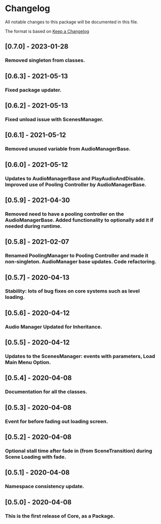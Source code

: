 # Changelog
All notable changes to this package will be documented in this file.

The format is based on [Keep a Changelog](http://keepachangelog.com/en/1.0.0/)

## [0.7.0] - 2023-01-28
### Removed singleton from classes.

## [0.6.3] - 2021-05-13
### Fixed package updater.

## [0.6.2] - 2021-05-13
### Fixed unload issue with ScenesManager.

## [0.6.1] - 2021-05-12
### Removed unused variable from AudioManagerBase.

## [0.6.0] - 2021-05-12
### Updates to AudioManagerBase and PlayAudioAndDisable. Improved use of Pooling Controller by AudioManagerBase.

## [0.5.9] - 2021-04-30
### Removed need to have a pooling controller on the AudioManagerBase. Added functionality to optionally add it if needed during runtime.

## [0.5.8] - 2021-02-07
### Renamed PoolingManager to Pooling Controller and made it non-singleton. AudioManager base updates. Code refactoring.

## [0.5.7] - 2020-04-13
### Stability: lots of bug fixes on core systems such as level loading.

## [0.5.6] - 2020-04-12
### Audio Manager Updated for Inheritance.

## [0.5.5] - 2020-04-12
### Updates to the ScenesManager: events with parameters, Load Main Menu Option.

## [0.5.4] - 2020-04-08
### Documentation for all the classes.

## [0.5.3] - 2020-04-08
### Event for before fading out loading screen.

## [0.5.2] - 2020-04-08
### Optional stall time after fade in (from SceneTransition) during Scene Loading with fade.

## [0.5.1] - 2020-04-08
### Namespace consistency update.

## [0.5.0] - 2020-04-08
### This is the first release of Core, as a Package.
